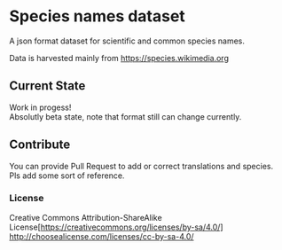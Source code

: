 # Species names dataset

A json format dataset for scientific and common species names.

Data is harvested mainly from https://species.wikimedia.org

## Current State
Work in progess!  
Absolutly beta state, note that format still can change currently.  

## Contribute
You can provide Pull Request to add or correct translations and species.  
Pls add some sort of reference.  

### License

Creative Commons Attribution-ShareAlike License[https://creativecommons.org/licenses/by-sa/4.0/]
http://choosealicense.com/licenses/cc-by-sa-4.0/
